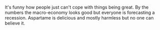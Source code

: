 It's funny how people just can't cope with things being great. By the numbers the macro-economy looks good but everyone is forecasting a recession. Aspartame is delicious and mostly harmless but no one can believe it.

